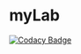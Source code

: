 # myLab
[![Codacy Badge](https://api.codacy.com/project/badge/Grade/ec220874113747a191fc3b90117b34cb)](https://app.codacy.com/manual/emilyenn/myLab?utm_source=github.com&utm_medium=referral&utm_content=emdgit/myLab&utm_campaign=Badge_Grade_Dashboard)
